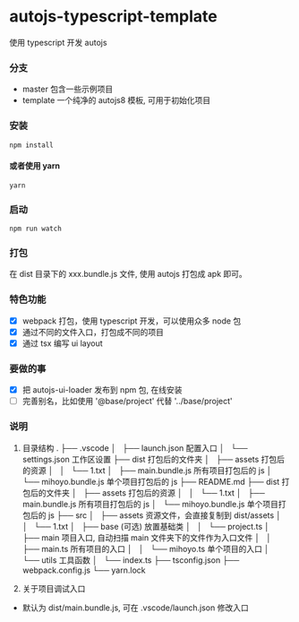 # autojs-typescript-template

使用 typescript 开发 autojs

### 分支

- master 包含一些示例项目
- template 一个纯净的 autojs8 模板, 可用于初始化项目

### 安装

```
npm install
```

#### 或者使用 yarn

```
yarn
```

### 启动

```
npm run watch
```

### 打包

在 dist 目录下的 xxx.bundle.js 文件, 使用 autojs 打包成 apk 即可。

### 特色功能

- [x] webpack 打包，使用 typescript 开发，可以使用众多 node 包
- [x] 通过不同的文件入口，打包成不同的项目
- [x] 通过 tsx 编写 ui layout

### 要做的事

- [x] 把 autojs-ui-loader 发布到 npm 包, 在线安装
- [ ] 完善别名，比如使用 '@base/project' 代替 '../base/project'

### 说明

1. 目录结构
   .
   ├── .vscode
   │   ├── launch.json 配置入口
   │   └── settings.json 工作区设置
   ├── dist 打包后的文件夹
   │   ├── assets 打包后的资源
   │   │   └── 1.txt
   │   ├── main.bundle.js 所有项目打包后的 js
   │   └── mihoyo.bundle.js 单个项目打包后的 js
   ├── README.md
   ├── dist 打包后的文件夹
   │   ├── assets 打包后的资源
   │   │   └── 1.txt
   │   ├── main.bundle.js 所有项目打包后的 js
   │   └── mihoyo.bundle.js 单个项目打包后的 js
   ├── src
   │   ├── assets 资源文件，会直接复制到 dist/assets
   │   │   └── 1.txt
   │   ├── base (可选) 放置基础类
   │   │   └── project.ts
   │   ├── main 项目入口, 自动扫描 main 文件夹下的文件作为入口文件
   │   │   ├── main.ts 所有项目的入口
   │   │   └── mihoyo.ts 单个项目的入口
   │   └── utils 工具函数
   │   └── index.ts
   ├── tsconfig.json
   ├── webpack.config.js
   └── yarn.lock

2. 关于项目调试入口

- 默认为 dist/main.bundle.js, 可在 .vscode/launch.json 修改入口
